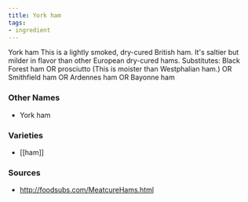 ```yaml
---
title: York ham
tags:
- ingredient
---
```

York ham This is a lightly smoked, dry-cured British ham. It's saltier but milder in flavor than other European dry-cured hams. Substitutes: Black Forest ham OR prosciutto (This is moister than Westphalian ham.) OR Smithfield ham OR Ardennes ham OR Bayonne ham

### Other Names

* York ham

### Varieties

* [[ham]]

### Sources
* http://foodsubs.com/MeatcureHams.html

